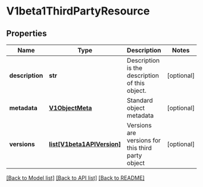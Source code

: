 # V1beta1ThirdPartyResource

## Properties
Name | Type | Description | Notes
------------ | ------------- | ------------- | -------------
**description** | **str** | Description is the description of this object. | [optional] 
**metadata** | [**V1ObjectMeta**](V1ObjectMeta.md) | Standard object metadata | [optional] 
**versions** | [**list[V1beta1APIVersion]**](V1beta1APIVersion.md) | Versions are versions for this third party object | [optional] 

[[Back to Model list]](../README.md#documentation-for-models) [[Back to API list]](../README.md#documentation-for-api-endpoints) [[Back to README]](../README.md)


